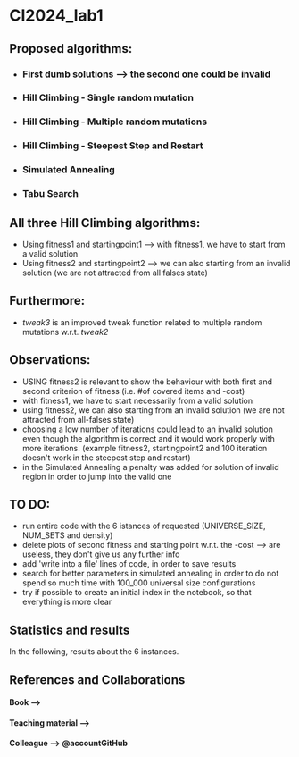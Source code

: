 # CI2024_lab1

## Proposed algorithms:
- ### First dumb solutions --> the second one could be invalid
- ### Hill Climbing - Single random mutation
- ### Hill Climbing - Multiple random mutations
- ### Hill Climbing - Steepest Step and Restart
- ### Simulated Annealing
- ### Tabu Search

## All three Hill Climbing algorithms:
- Using fitness1 and startingpoint1 --> with fitness1, we have to start from a valid solution
- Using fitness2 and startingpoint2 --> we can also starting from an invalid solution (we are not attracted from all falses state)

## Furthermore:
- _tweak3_ is an improved tweak function related to multiple random mutations w.r.t. _tweak2_

## Observations:
- USING fitness2 is relevant to show the behaviour with both first and second criterion of fitness (i.e. #of covered items and -cost)
- with fitness1, we have to start necessarily from a valid solution
- using fitness2, we can also starting from an invalid solution (we are not attracted from all-falses state)
- choosing a low number of iterations could lead to an invalid solution even though the algorithm is correct and it would work properly with more iterations. (example fitness2, startingpoint2 and 100 iteration doesn't work in the steepest step and restart)
- in the Simulated Annealing a penalty was added for solution of invalid region in order to jump into the valid one

## TO DO:
- run entire code with the 6 istances of requested (UNIVERSE_SIZE, NUM_SETS and density)
- delete plots of second fitness and starting point w.r.t. the -cost --> are useless, they don't give us any further info
- add 'write into a file' lines of code, in order to save results
- search for better parameters in simulated annealing in order to do not spend so much time with 100_000 universal size configurations
- try if possible to create an initial index in the notebook, so that everything is more clear


## Statistics and results 
In the following, results about the 6 instances.

## References and Collaborations
#### Book -->
#### Teaching material -->
#### Colleague --> @accountGitHub
